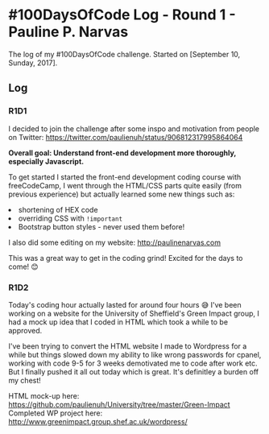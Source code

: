 # #100DaysOfCode Log - Round 1 - Pauline P. Narvas

The log of my #100DaysOfCode challenge. Started on [September 10, Sunday, 2017].

## Log

### R1D1 
I decided to join the challenge after some inspo and motivation from people on Twitter: https://twitter.com/paulienuh/status/906812317995864064

<strong>Overall goal: Understand front-end development more thoroughly, especially Javascript. </strong>

To get started I started the front-end development coding course with freeCodeCamp, I went through the HTML/CSS parts quite easily (from previous experience) but actually learned some new things such as:
<li>shortening of HEX code </li>
<li> overriding CSS with <code>!important</code> </li>
<li>Bootstrap button styles - never used them before!</li>

I also did some editing on my website: http://paulinenarvas.com

This was a great way to get in the coding grind! Excited for the days to come! 😊

### R1D2
Today's coding hour actually lasted for around four hours 😅 I've been working on a website for the University of Sheffield's Green Impact group, I had a mock up idea that I coded in HTML which took a while to be approved. 

I've been trying to convert the HTML website I made to Wordpress for a while but things slowed down my ability to like wrong passwords for cpanel, working with code 9-5 for 3 weeks demotivated me to code after work etc. But I finally pushed it all out today which is great. It's definitley a burden off my chest! 

HTML mock-up here: https://github.com/paulienuh/University/tree/master/Green-Impact
Completed WP project here: http://www.greenimpact.group.shef.ac.uk/wordpress/
